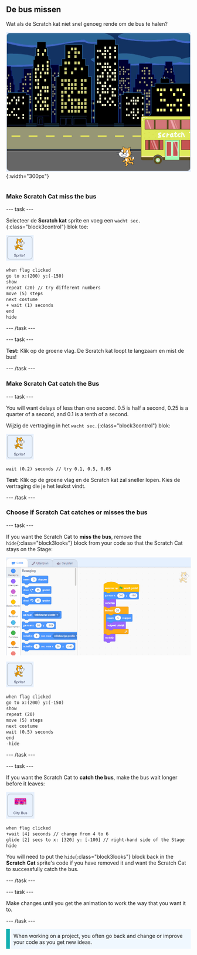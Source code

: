 ## De bus missen

<div style="display: flex; flex-wrap: wrap">
<div style="flex-basis: 200px; flex-grow: 1; margin-right: 15px;">
Wat als de Scratch kat niet snel genoeg rende om de bus te halen?
</div>
<div>

![The Scratch kat mist de bus.](images/cat-misses-bus.png){:width="300px"}

</div>
</div>

### Make Scratch Cat miss the bus

--- task ---

Selecteer de **Scratch kat** sprite en voeg een `wacht sec.`{:class="block3control"} blok toe:

![De Scratch kat-sprite.](images/scratch-cat-sprite.png)

```blocks3
when flag clicked
go to x:(200) y:(-150) 
show
repeat (20) // try different numbers
move (5) steps 
next costume 
+ wait (1) seconds
end
hide
```
--- /task ---

--- task ---

**Test:** Klik op de groene vlag. De Scratch kat loopt te langzaam en mist de bus!

--- /task ---

### Make Scratch Cat catch the Bus

--- task ---

You will want delays of less than one second. 0.5 is half a second, 0.25 is a quarter of a second, and 0.1 is a tenth of a second.

Wijzig de vertraging in het `wacht sec.`{:class="block3control"} blok:

![De Scratch kat-sprite.](images/scratch-cat-sprite.png)

```blocks3
wait (0.2) seconds // try 0.1, 0.5, 0.05
```

**Test:** Klik op de groene vlag en de Scratch kat zal sneller lopen. Kies de vertraging die je het leukst vindt.

--- /task ---

### Choose if Scratch Cat catches or misses the bus

--- task ---

If you want the Scratch Cat to **miss the bus**, remove the `hide`{:class="block3looks"} block from your code so that the Scratch Cat stays on the Stage:

![Dragging the 'hide' block from the script in the Code area to the Blocks menu to remove the block from the script.](images/removing-blocks-at-script-ends.gif)

![The Scratch Cat sprite.](images/scratch-cat-sprite.png)

```blocks3
when flag clicked
go to x:(200) y:(-150) 
show
repeat (20) 
move (5) steps 
next costume
wait (0.5) seconds 
end
-hide
```
--- /task ---

--- task ---

If you want the Scratch Cat to **catch the bus**, make the bus wait longer before it leaves:

![The City Bus sprite.](images/bus-sprite.png)

```blocks3
when flag clicked 
+wait [4] seconds // change from 4 to 6
glide [2] secs to x: [320] y: [-100] // right-hand side of the Stage
hide
```

You will need to put the `hide`{:class="block3looks"} block back in the **Scratch Cat** sprite's code if you have removed it and want the Scratch Cat to successfully catch the bus.

--- /task ---

--- task ---

Make changes until you get the animation to work the way that you want it to.

--- /task ---

<p style="border-left: solid; border-width:10px; border-color: #0faeb0; background-color: aliceblue; padding: 10px;">
When working on a project, you often go back and change or improve your code as you get new ideas. 
</p>



